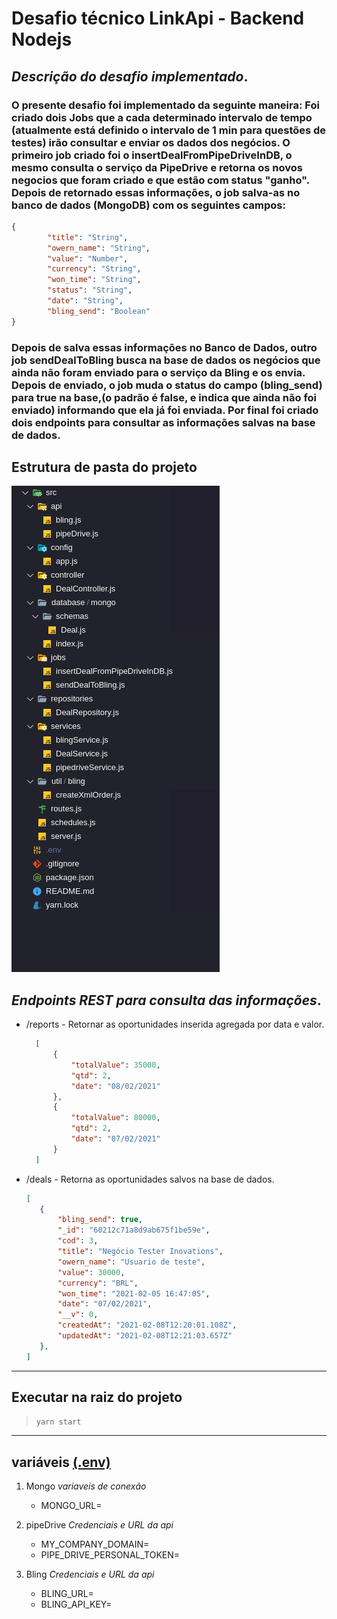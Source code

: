 # Desafio técnico LinkApi - Backend Nodejs

## ***Descrição do desafio implementado***.
### O presente desafio foi implementado da seguinte maneira: Foi criado dois Jobs que a cada determinado intervalo de tempo (atualmente está definido o intervalo de 1 min para questões de testes) irão consultar e enviar os dados dos negócios. O primeiro job criado foi o **insertDealFromPipeDriveInDB**, o mesmo consulta o serviço da PipeDrive e retorna os novos negocios que foram criado e que estão com status "ganho". Depois de retornado essas informações, o job salva-as no banco de dados (MongoDB) com os seguintes campos:

```json
{
        "title": "String",
        "owern_name": "String",
        "value": "Number",
        "currency": "String",
        "won_time": "String",
        "status": "String",
        "date": "String",
        "bling_send": "Boolean"
}
```

### Depois de salva essas informações no Banco de Dados, outro job **sendDealToBling** busca na base de dados os negócios que ainda não foram enviado para o serviço da Bling e os envia. Depois de enviado, o job muda o status do campo (bling_send) para true na base,(o padrão é false, e indica que ainda não foi enviado) informando que ela já foi enviada. Por final foi criado dois endpoints para consultar as informações salvas na base de dados.

## Estrutura de pasta do projeto
![estrutura pasta do projeto](estrututra_pasta_desafio_linkApi.png)


## ***Endpoints REST para consulta das informações***.

* /reports - Retornar as oportunidades inserida agregada por data e valor.
  ```json
    [
        {
            "totalValue": 35000,
            "qtd": 2,
            "date": "08/02/2021"
        },
        {
            "totalValue": 80000,
            "qtd": 2,
            "date": "07/02/2021"
        }
    ]
  
  ```
* /deals - Retorna as oportunidades salvos na base de dados.
     ```json
    [
        {
            "bling_send": true,
            "_id": "60212c71a8d9ab675f1be59e",
            "cod": 3,
            "title": "Negócio Tester Inovations",
            "owern_name": "Usuario de teste",
            "value": 30000,
            "currency": "BRL",
            "won_time": "2021-02-05 16:47:05",
            "date": "07/02/2021",
            "__v": 0,
            "createdAt": "2021-02-08T12:20:01.108Z",
            "updatedAt": "2021-02-08T12:21:03.657Z"
        },
    ]
  
  ```

_____________________________________________

## Executar na raiz do projeto

  >  `yarn start` 
  
_____________________________________________

## variáveis [(.env)](.env)

1. Mongo *variaveis de conexão*
    * MONGO_URL=

2. pipeDrive *Credenciais e URL da api*
    * MY_COMPANY_DOMAIN=
    * PIPE_DRIVE_PERSONAL_TOKEN=

3. Bling *Credenciais e URL da api*
    * BLING_URL=
    * BLING_API_KEY=
